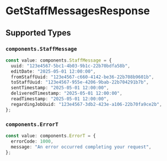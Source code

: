 # GetStaffMessagesResponse


## Supported Types

### `components.StaffMessage`

```typescript
const value: components.StaffMessage = {
  uuid: "123e4567-5bc1-4b03-9b1c-22b70bdfa58b",
  editDate: "2025-05-01 12:00:00",
  fromStaffUuid: "123e4567-c660-4142-be36-22b708b9601b",
  toStaffUuid: "123e4567-955e-4206-9bab-22b704291b7b",
  sentTimestamp: "2025-05-01 12:00:00",
  deliveredTimestamp: "2025-05-01 12:00:00",
  readTimestamp: "2025-05-01 12:00:00",
  regardingJobUuid: "123e4567-3db2-423e-a106-22b70fa9ce2b",
};
```

### `components.ErrorT`

```typescript
const value: components.ErrorT = {
  errorCode: 1000,
  message: "An error occurred completing your request",
};
```

